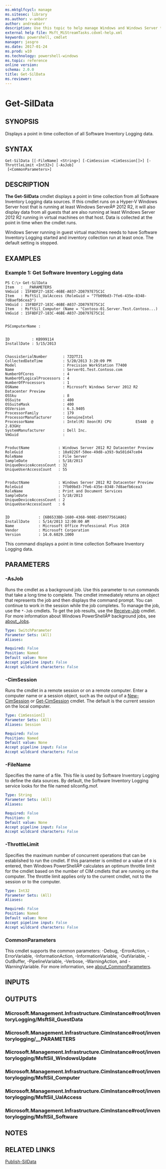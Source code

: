 ```yaml
---
ms.mktglfcycl: manage
ms.sitesec: library
ms.author: v-anbarr
author: andreabarr
description: Use this topic to help manage Windows and Windows Server technologies with Windows PowerShell.
external help file: Msft_MiStreamTasks.cdxml-help.xml
keywords: powershell, cmdlet
manager: jasgro
ms.date: 2017-01-24
ms.prod: w10
ms.technology: powershell-windows
ms.topic: reference
online version: 
schema: 2.0.0
title: Get-SilData
ms.reviewer:
---
```


# Get-SilData

## SYNOPSIS
Displays a point in time collection of all Software Inventory Logging data.

## SYNTAX

```
Get-SilData [[-FileName] <String>] [-CimSession <CimSession[]>] [-ThrottleLimit <Int32>] [-AsJob]
 [<CommonParameters>]
```

## DESCRIPTION
**The Get-SilData** cmdlet displays a point in time collection from all Software Inventory Logging data sources.
If this cmdlet runs on a Hyper-V Windows Server host that is running at least Windows ServerÂ® 2012 R2, it will also display data from all guests that are also running at least Windows Server 2012 R2 running in virtual machines on that host.
Data is collected at the point in time when the cmdlet runs.

Windows Server running in guest virtual machines needs to have Software Inventory Logging started and inventory collection run at least once.
The default setting is stopped.

## EXAMPLES

### Example 1: Get Software Inventory Logging data
```
PS C:\> Get-SilData 
Item   : __PARAMETERS
VmGuid : 15F8DF27-183C-46BE-A037-2D8797E75C1C
Item   : MsftSil_UalAccess (RoleGuid = "7fb09bd3-7fe6-435e-8348-7d8aefb6cea3")
VmGuid : 15F8DF27-183C-46BE-A037-2D8797E75C1C
Item   : MsftSil_Computer (Name = "Contoso-01.Server.Test.Contoso...) 
VmGuid : 15F8DF27-183C-46BE-A037-2D8797E75C1C


PSComputerName : 


ID          : KB999114
InstallDate : 5/15/2013


ChassisSerialNumber       : 7ZQ7TJ1
CollectedDateTime         : 5/20/2013 3:20:09 PM
Model                     : Precision WorkStation T7400
Name                      : Server01.Test.Contoso.com
NumberOfCores             : 4
NumberOfLogicalProcessors : 4
NumberOfProcessors        : 1
OSName                    : Microsoft Windows Server 2012 R2 Datacenter Preview
OSSku                     : 8
OSSuite                   : 400
OSSuiteMask               : 400
OSVersion                 : 6.3.9405
ProcessorFamily           : 179
ProcessorManufacturer     : GenuineIntel
ProcessorName             : Intel(R) Xeon(R) CPU           E5440  @ 2.83GHz
SystemManufacturer        : Dell Inc. 
VmGuid                    : 


ProductName             : Windows Server 2012 R2 Datacenter Preview
RoleGuid                : 10a9226f-50ee-49d8-a393-9a501d47ce04
RoleName                : File Server
SampleDate              : 5/18/2013
UniqueDeviceAccessCount : 32
UniqueUserAccessCount   : 55


ProductName             : Windows Server 2012 R2 Datacenter Preview
RoleGuid                : 7fb09bd3-7fe6-435e-8348-7d8aefb6cea3
RoleName                : Print and Document Services
SampleDate              : 5/18/2013
UniqueDeviceAccessCount : 2
UniqueUserAccessCount   : 6


ID             : {6B6533BD-1680-4368-908E-D50977561A86}
InstallDate    : 5/14/2013 12:00:00 AM
Name           : Microsoft Office Professional Plus 2010
Vendor         : Microsoft Corporation
Version        : 14.0.6029.1000
```

This command displays a point in time collection Software Inventory Logging data.

## PARAMETERS

### -AsJob
Runs the cmdlet as a background job.
Use this parameter to run commands that take a long time to complete. 
 The cmdlet immediately returns an object that represents the job and then displays the command prompt.
You can continue to work in the session while the job completes.
To manage the job, use the `*-Job` cmdlets.
To get the job results, use the [Receive-Job](http://go.microsoft.com/fwlink/?LinkID=113372) cmdlet. 
 For more information about Windows PowerShellÂ® background jobs, see [about_Jobs](http://go.microsoft.com/fwlink/?LinkID=113251).

```yaml
Type: SwitchParameter
Parameter Sets: (All)
Aliases: 

Required: False
Position: Named
Default value: None
Accept pipeline input: False
Accept wildcard characters: False
```

### -CimSession
Runs the cmdlet in a remote session or on a remote computer.
Enter a computer name or a session object, such as the output of a [New-CimSession](http://go.microsoft.com/fwlink/p/?LinkId=227967) or [Get-CimSession](http://go.microsoft.com/fwlink/p/?LinkId=227966) cmdlet.
The default is the current session on the local computer.

```yaml
Type: CimSession[]
Parameter Sets: (All)
Aliases: Session

Required: False
Position: Named
Default value: None
Accept pipeline input: False
Accept wildcard characters: False
```

### -FileName
Specifies the name of a file.
This file is used by Software Inventory Logging to define the data sources.
By default, the Software Inventory Logging service looks for the file named silconfig.mof.

```yaml
Type: String
Parameter Sets: (All)
Aliases: 

Required: False
Position: 0
Default value: None
Accept pipeline input: False
Accept wildcard characters: False
```

### -ThrottleLimit
Specifies the maximum number of concurrent operations that can be established to run the cmdlet.
If this parameter is omitted or a value of `0` is entered, then Windows PowerShellÂ® calculates an optimum throttle limit for the cmdlet based on the number of CIM cmdlets that are running on the computer.
The throttle limit applies only to the current cmdlet, not to the session or to the computer.

```yaml
Type: Int32
Parameter Sets: (All)
Aliases: 

Required: False
Position: Named
Default value: None
Accept pipeline input: False
Accept wildcard characters: False
```

### CommonParameters
This cmdlet supports the common parameters: -Debug, -ErrorAction, -ErrorVariable, -InformationAction, -InformationVariable, -OutVariable, -OutBuffer, -PipelineVariable, -Verbose, -WarningAction, and -WarningVariable. For more information, see [about_CommonParameters](http://go.microsoft.com/fwlink/?LinkID=113216).

## INPUTS

## OUTPUTS

### Microsoft.Management.Infrastructure.CimInstance#root/InventoryLogging/MsftSil_GuestData

### Microsoft.Management.Infrastructure.CimInstance#root/inventorylogging/__PARAMETERS

### Microsoft.Management.Infrastructure.CimInstance#root/inventorylogging/MsftSil_WindowsUpdate

### Microsoft.Management.Infrastructure.CimInstance#root/inventorylogging/MsftSil_Computer

### Microsoft.Management.Infrastructure.CimInstance#root/inventorylogging/MsftSil_UalAccess

### Microsoft.Management.Infrastructure.CimInstance#root/inventorylogging/MsftSil_Software

## NOTES

## RELATED LINKS

[Publish-SilData](./Publish-SilData.md)

